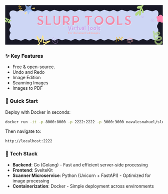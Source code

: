 <img src="/images/slurptools-banner.png" alt="Slurp Tools" />

### ✨ Key Features

- Free & open-source.
- Undo and Redo
- Image Edition
- Scanning Images
- Images to PDF

### 🚀 Quick Start

Deploy with Docker in seconds:

```bash
docker run -it -p 8000:8000 -p 2222:2222 -p 3000:3000 navalesnahuel/slurp-tools:latest
```

Then navigate to:
```
http://localhost:2222
```

### 🔧 Tech Stack

- **Backend**: Go (Golang) - Fast and efficient server-side processing
- **Frontend**: SvelteKit 
- **Scanner Microservice**: Python (Uvicorn + FastAPI) - Optimized for image processing
- **Containerization**: Docker - Simple deployment across environments


